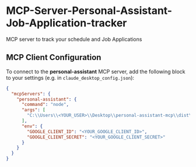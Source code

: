 # MCP-Server-Personal-Assistant-Job-Application-tracker
MCP server to track your schedule and Job Applications

## MCP Client Configuration

To connect to the **personal-assistant** MCP server, add the following block to your settings (e.g. in `claude_desktop_config.json`):

```json
{
  "mcpServers": {
    "personal-assistant": {
      "command": "node",
      "args": [
        "C:\\Users\\<YOUR_USER>\\Desktop\\personal-assistant-mcp\\dist\\server.js"
      ],
      "env": {
        "GOOGLE_CLIENT_ID": "<YOUR_GOOGLE_CLIENT_ID>",
        "GOOGLE_CLIENT_SECRET": "<YOUR_GOOGLE_CLIENT_SECRET>"
      }
    }
  }
}
